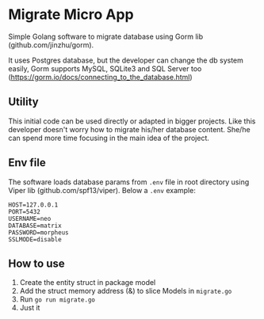 # Migrate Micro App

Simple Golang software to migrate database using Gorm lib (github.com/jinzhu/gorm).

It uses Postgres database, but the developer can change the db system easily, Gorm supports MySQL, SQLite3 and SQL Server too (https://gorm.io/docs/connecting_to_the_database.html)

## Utility

This initial code can be used directly or adapted in bigger projects.
Like this developer doesn't worry how to migrate his/her database content. She/he can spend more time focusing in the main idea of the project.

## Env file

The software loads database params from `.env` file in root directory using Viper lib (github.com/spf13/viper). Below a `.env` example:

```
HOST=127.0.0.1
PORT=5432
USERNAME=neo
DATABASE=matrix
PASSWORD=morpheus
SSLMODE=disable
```
## How to use

1. Create the entity struct in package model
2. Add the struct memory address (&) to slice Models in `migrate.go`
3. Run `go run migrate.go`
4. Just it
